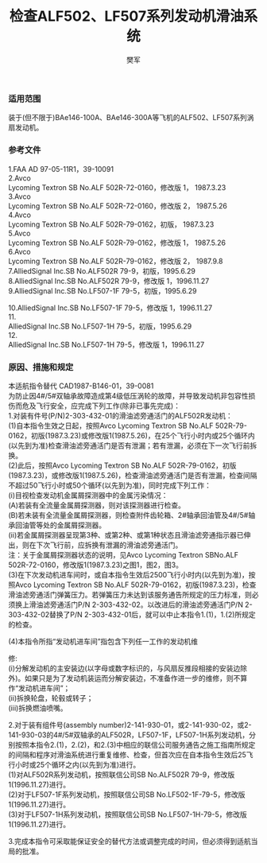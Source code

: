 ﻿---
amendno: 39-1997  
cadno: CAD1987-B146-01R1  
title: 检查ALF502、LF507系列发动机滑油系统  
publishdate: 1997-08-25  
effdate: 1997-09-01  
acmodels: ["MULT"]  
tags: ["ALL"]  
engs: ["ALF502R","LF507"]  
pns: ["2-303-432-01","2-141-930-01","2-141-930-02","2-141-930-03"]  
mfrs: ["英宇航","Lycoming Textron","AlliedSignal"]  
admins: 民航总局  
author: 樊军  
---
  
### 适用范围  
装于(但不限于)BAe146-100A、BAe146-300A等飞机的ALF502、LF507系列涡扇发动机。  
  
<!--more-->  
### 参考文件  
  1.FAA AD 97-05-11R1，39-10091  
2.Avco  
 Lycoming Textron SB No.ALF 502R-72-0160，修改版 1， 1987.3.23  
3.Avco  
 Lycoming Textron SB No.ALF 502R-72-0160，修改版 2， 1987.5.26  
4.Avco  
 Lycoming Textron SB No.ALF 502R-79-0162，初版， 1987.3.23  
5.Avco  
 Lycoming Textron SB No.ALF 502R-79-0162，修改版 1， 1987.5.26  
6.Avco  
 Lycoming Textron SB No.ALF 502R-79-0162，修改版 2， 1987.9.8  
  7.AlliedSignal Inc.SB No.ALF502R 79-9，初版，1995.6.29  
  8.AlliedSignal Inc.SB No.ALF502R 79-9，修改版 1，1996.11.27  
  9.AlliedSignal Inc.SB No.LF507-1F 79-5，初版，1995.6.29  
  
10.AlliedSignal Inc.SB No.LF507-1F 79-5，修改版 1，1996.11.27  
11.  
AlliedSignal Inc.SB No.LF507-1H 79-5，初版，1995.6.29  
12.  
AlliedSignal Inc.SB No.LF507-1H 79-5，修改版 1，1996.11.27  
  
### 原因、措施和规定  

  本适航指令替代 CAD1987-B146-01，39-0081  
为防止因4#/5#双轴承故障造成第4级低压涡轮的故障，并导致发动机非包容性损伤而危及飞行安全，应完成下列工作(除非已事先完成)：  
  1.对装有件号(P/N)2-303-432-01的滑油滤旁通活门的ALF502R发动机：  
  (1)自本指令生效之日起，按照Avco Lycoming Textron SB No.ALF 502R-79-0162，初版(1987.3.23)或修改版1(1987.5.26)，在25个飞行小时内或25个循环内(以先到为准)检查滑油滤旁通活门是否有泄漏；若有泄漏，必须在下一次飞行前拆换。  
  (2)此后，按照Avco Lycoming Textron SB No.ALF 502R-79-0162，初版(1987.3.23)，或修改版1(1987.5.26)，检查滑油滤旁通活门是否有泄漏，检查间隔不超过50飞行小时或50个循环(以先到为准)，同时完成下列工作：  
(i)目视检查发动机金属屑探测器中的金属污染情况：  
  (A)若装有全流量金属屑探测器，则对该探测器进行检查。  
  (B)若未装有全流量金属屑探测器，则检查附件齿轮箱、2#轴承回油管及4#/5#轴承回油管等处的金属屑探测器。  
  (ii)若金属屑探测器呈现第3种、或第2种、或第1种状态且滑油滤旁通指示器已伸出，则在下次飞行前，应拆换有泄漏的滑油滤旁通活门。  
  注：关于金属屑探测器状态的说明，见Avco Lycoming Textron SBNo.ALF 502R-72-0160，修改版1(1987.3.23)之图1，图2，图3。  
(3)在下次发动机进车间时，或自本指令生效后2500飞行小时内(以先到为准)，按照Avco Lycoming Textron SB No.ALF 502R-79-0162，初版(1987.3.23)，检查滑油滤旁通活门弹簧压力。若弹簧压力未达到该服务通告所规定的压力标准，则必须换上滑油滤旁通活门P/N 2-303-432-02。以改进后的滑油滤旁通活门P/N 2-303-432-02替换了P/N 2-303-432-01后，就可以中止本指令1.(1)，1.(2)所规定的检查。  
  
 (4)本指令所指“发动机进车间”指包含下列任一工作的发动机维  
  
修:  
  (i)分解发动机的主安装边(以字母或数字标识的，与风扇反推段相接的安装边除外)。如果只是为了发动机装运而分解安装边，不准备作进一步的维修，则不算作“发动机进车间”；  
  (ii)拆换轮盘，轮毂或转子；  
(iii)拆换燃油喷嘴。  
  
  2.对于装有组件号(assembly number)2-141-930-01，或2-141-930-02，或2-141-930-03的4#/5#双轴承的ALF502R，LF507-1F，LF507-1H系列发动机，分别按照本指令2.(1)，2.(2)，和2.(3)中相应的联信公司服务通告之施工指南所规定的间隔和程序对滑油系统进行重复维修、检查，但首次应在自本指令生效后25飞行小时或25个循环之内(以先到为准)进行。  
  (1)对ALF502R系列发动机，按照联信公司SB No.ALF502R 79-9，修改版1(1996.11.27)进行。  
  (2)对于LF507-1F系列发动机，按照联信公司SB No.LF502-1F-79-5，修改版1(1996.11.27)进行。  
  (3)对于LF507-1H系列发动机，按照联信公司SB No.LF507-1H-79-5，修改版1(1996.11.27)进行。  
  
  3.完成本指令可采取能保证安全的替代方法或调整完成的时间，但必须得到适航当局的批准。  
